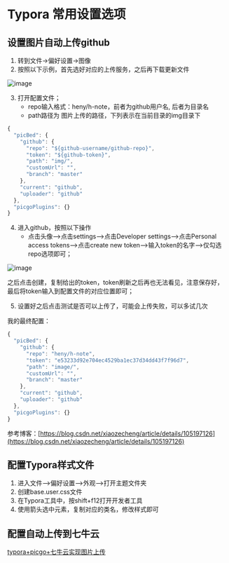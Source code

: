 # Typora 常用设置选项



## 设置图片自动上传github

1. 转到文件->偏好设置->图像
2. 按照以下示例，首先选好对应的上传服务，之后再下载更新文件

![image](https://notecdn.hrhe.cn/images/Typora设置-01.png)

3. 打开配置文件；
   * repo输入格式：heny/h-note，前者为github用户名, 后者为目录名
   * path路径为 图片上传的路径，下列表示在当前目录的img目录下

```js
{
  "picBed": {
    "github": {
      "repo": "${github-username/github-repo}",
      "token": "${github-token}",
      "path": "img/",
      "customUrl": "",
      "branch": "master"
    },
    "current": "github",
    "uploader": "github"
  },
  "picgoPlugins": {}
}
```

4. 进入github，按照以下操作
   * 点击头像-->点击settings-->点击Developer settings-->点击Personal  access tokens-->点击create new token-->输入token的名字-->仅勾选repo选项即可；

![image](https://notecdn.hrhe.cn/images/Typora设置-02.png)

之后点击创建，复制给出的token，token刷新之后再也无法看见，注意保存好，最后将token输入到配置文件的对应位置即可；

5. 设置好之后点击测试是否可以上传了，可能会上传失败，可以多试几次

我的最终配置：

```js
{
  "picBed": {
    "github": {
      "repo": "heny/h-note",
      "token": "e53233d92e704ec4529ba1ec37d34dd43f7f96d7",
      "path": "image/",
      "customUrl": "",
      "branch": "master"
    },
    "current": "github",
    "uploader": "github"
  },
  "picgoPlugins": {}
}
```

参考博客：[https://blog.csdn.net/xiaozecheng/article/details/105197126](https://blog.csdn.net/xiaozecheng/article/details/105197126)



## 配置Typora样式文件

1. 进入文件-->偏好设置-->外观-->打开主题文件夹
2. 创建base.user.css文件
3. 在Typora工具中，按shift+f12打开开发者工具
4. 使用箭头选中元素，复制对应的类名，修改样式即可



## 配置自动上传到七牛云

[typora+picgo+七牛云实现图片上传](https://blog.csdn.net/weimeibuqieryu/article/details/105315807)

